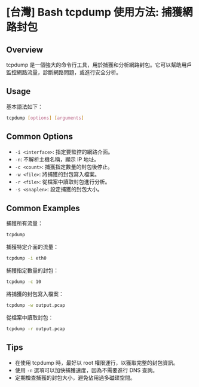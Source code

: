 # [台灣] Bash tcpdump 使用方法: 捕獲網路封包

## Overview
tcpdump 是一個強大的命令行工具，用於捕獲和分析網路封包。它可以幫助用戶監控網路流量，診斷網路問題，或進行安全分析。

## Usage
基本語法如下：
```bash
tcpdump [options] [arguments]
```

## Common Options
- `-i <interface>`: 指定要監控的網路介面。
- `-n`: 不解析主機名稱，顯示 IP 地址。
- `-c <count>`: 捕獲指定數量的封包後停止。
- `-w <file>`: 將捕獲的封包寫入檔案。
- `-r <file>`: 從檔案中讀取封包進行分析。
- `-s <snaplen>`: 設定捕獲的封包大小。

## Common Examples
捕獲所有流量：
```bash
tcpdump
```

捕獲特定介面的流量：
```bash
tcpdump -i eth0
```

捕獲指定數量的封包：
```bash
tcpdump -c 10
```

將捕獲的封包寫入檔案：
```bash
tcpdump -w output.pcap
```

從檔案中讀取封包：
```bash
tcpdump -r output.pcap
```

## Tips
- 在使用 tcpdump 時，最好以 root 權限運行，以獲取完整的封包資訊。
- 使用 `-n` 選項可以加快捕獲速度，因為不需要進行 DNS 查詢。
- 定期檢查捕獲的封包大小，避免佔用過多磁碟空間。